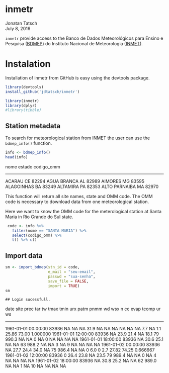 # inmetr
Jonatan Tatsch  
July 8, 2016  



`inmetr` provide access to the Banco de Dados Meteorológicos para Ensino e Pesquisa ([BDMEP](http://www.inmet.gov.br/projetos/rede/pesquisa/)) do Instituto Nacional de Meteorologia ([INMET](http://www.inmet.gov.br)).



# Instalation

Installation of inmetr from GitHub is easy using the devtools package.


```r
library(devtools)
install_github('jdtatsch/inmetr')
```


```r
library(inmetr)
library(dplyr)
#library(tibble)
```

## Station metadata

To search for meteorological station from INMET the user can use the `bdmep_info()` function.


```r
info <- bdmep_info()
head(info)
```

<div class="kable-table">

nome            estado    codigo_omm
--------------  -------  -----------
ACARAU          CE             82294
AGUA BRANCA     AL             82989
AIMORES         MG             83595
ALAGOINHAS      BA             83249
ALTAMIRA        PA             82353
ALTO PARNAIBA   MA             82970

</div>

This function will return all site names, state and OMM code. The OMM code is necessary to download data from one meteorological station.

Here we want to know the OMM code for the meterological station at Santa Maria in Rio Grande do Sul state.


```r
 code <- info %>% 
   filter(nome == "SANTA MARIA") %>%
   select(codigo_omm) %>%
   t() %>% c()
```

## Import data


```r
sm <- import_bdmep(stn_id = code, 
                   e_mail = "seu-email",
                   passwd = "sua-senha",
                   save_file = FALSE, 
                   import = TRUE)
sm
```



```
## Login sucessfull.
```

<div class="kable-table">

date                    site   prec    tar     tw   tmax   tmin   urx    patm   pnmm   wd   wsx     n   cc   evap   tcomp      ur         ws
--------------------  ------  -----  -----  -----  -----  -----  ----  ------  -----  ---  ----  ----  ---  -----  ------  ------  ---------
1961-01-01 00:00:00    83936     NA     NA     NA   31.9     NA    NA      NA     NA   NA    NA   7.7   NA    1.1   25.86   73.00   1.000000
1961-01-01 12:00:00    83936     NA   23.9   21.4     NA   18.1    79   990.3     NA   NA     0    NA    0     NA      NA      NA         NA
1961-01-01 18:00:00    83936     NA   30.6   25.1     NA     NA    63   988.2     NA   NA     3    NA    9     NA      NA      NA         NA
1961-01-02 00:00:00    83936     NA   27.7   24.4   34.0     NA    75   986.4     NA   NA     0   6.0    0    2.7   27.82   74.25   0.666667
1961-01-02 12:00:00    83936      0   26.4   23.8     NA   23.5    79   989.4     NA   NA     0    NA    4     NA      NA      NA         NA
1961-01-02 18:00:00    83936     NA   30.8   25.2     NA     NA    62   989.0     NA   NA     1    NA   10     NA      NA      NA         NA

</div>


